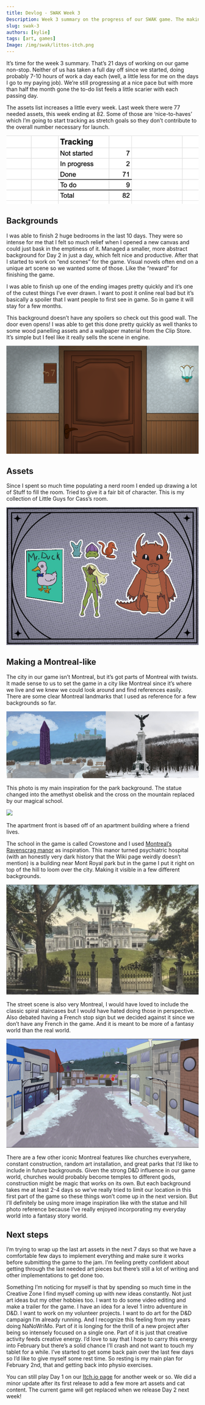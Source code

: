 ```yaml
---
title: Devlog - SWAK Week 3
Description: Week 3 summary on the progress of our SWAK game. The making of a Montreal-like.
slug: swak-3
authors: [kylie]
tags: [art, games]
Image: /img/swak/littos-itch.png
---
```


It’s time for the week 3 summary. That’s 21 days of working on our game non-stop. Neither of us has taken a full day off since we started, doing probably 7-10 hours of work a day each (well, a little less for me on the days I go to my paying job). We’re still progressing at a nice pace but with more than half the month gone the to-do list feels a little scarier with each passing day.

The assets list increases a little every week. Last week there were 77 needed assets, this week ending at 82. Some of those are ‘nice-to-haves’ which I’m going to start tracking as stretch goals so they don’t contribute to the overall number necessary for launch.

![](/img/swak/week3-assets.png)

<!--truncate-->

## Backgrounds

I was able to finish 2 huge bedrooms in the last 10 days. They were so intense for me that I felt so much relief when I opened a new canvas and could just bask in the emptiness of it. Managed a smaller, more abstract background for Day 2 in just a day, which felt nice and productive. After that I started to work on “end scenes” for the game. Visual novels often end on a unique art scene so we wanted some of those. Like the “reward” for finishing the game. 

I was able to finish up one of the ending images pretty quickly and it’s one of the cutest things I’ve ever drawn. I want to post it online real bad but it’s basically a spoiler that I want people to first see in game. So in game it will stay for a few months.

This background doesn’t have any spoilers so check out this good wall. The door even opens! I was able to get this done pretty quickly as well thanks to some wood panelling assets and a wallpaper material from the Clip Store. It’s simple but I feel like it really sells the scene in engine.

![](/img/swak/apt-hallway.png)

## Assets

Since I spent so much time populating a nerd room I ended up drawing a lot of Stuff to fill the room. Tried to give it a fair bit of character. This is my collection of Little Guys for Cass’s room.

![](/img/swak/little-guys-swak.jpg)

## Making a Montreal-like

The city in our game isn’t Montreal, but it’s got parts of Montreal with twists. It made sense to us to set the game in a city like Montreal since it’s where we live and we knew we could look around and find references easily. There are some clear Montreal landmarks that I used as reference for a few backgrounds so far.

![](/img/swak/parc_vs_park.jpg)

This photo is my main inspiration for the park background. The statue changed into the amethyst obelisk and the cross on the mountain replaced by our magical school.

![](/img/swak/outside-apartments.png)

The apartment front is based off of an apartment building where a friend lives.

The school in the game is called Crowstone and I used [Montreal’s Ravenscrag manor](https://en.wikipedia.org/wiki/Ravenscrag,_Montreal) as inspiration. This manor turned psychiatric hospital (with an honestly very dark history that the Wiki page weirdly doesn’t mention) is a building near Mont Royal park but in the game I put it right on top of the hill to loom over the city. Making it visible in a few different backgrounds.

![](/img/swak/ravenscrag.png)

The street scene is also very Montreal, I would have loved to include the classic spiral staircases but I would have hated doing those in perspective. Also debated having a French stop sign but we decided against it since we don’t have any French in the game. And it is meant to be more of a fantasy world than the real world.

![](/img/swak/street-day.png)

There are a few other iconic Montreal features like churches everywhere, constant construction, random art installation, and great parks that I’d like to include in future backgrounds. Given the strong D&D influence in our game world, churches would probably become temples to different gods, construction might be magic that works on its own. But each background takes me at least 2-4 days so we’ve really tried to limit our location in this first part of the game so these things won’t come up in the next version. But I’ll definitely be using more image inspiration like with the statue and hill photo reference because I’ve really enjoyed incorporating my everyday world into a fantasy story world.

## Next steps

I’m trying to wrap up the last art assets in the next 7 days so that we have a comfortable few days to implement everything and make sure it works before submitting the game to the jam. I’m feeling pretty confident about getting through the last needed art pieces but there’s still a lot of writing and other implementations to get done too.

Something I’m noticing for myself is that by spending so much time in the Creative Zone I find myself coming up with new ideas constantly. Not just art ideas but my other hobbies too. I want to do some video editing and make a trailer for the game. I have an idea for a level 1 intro adventure in D&D. I want to work on my volunteer projects. I want to do art for the D&D campaign I’m already running. And I recognize this feeling from my years doing NaNoWriMo. Part of it is longing for the thrill of a new project after being so intensely focused on a single one. Part of it is just that creative activity feeds creative energy. I’d love to say that I hope to carry this energy into February but there’s a solid chance I’ll crash and not want to touch my tablet for a while. I’ve started to get some back pain over the last few days so I’d like to give myself some rest time. So resting is my main plan for February 2nd, that and getting back into physio exercises.

You can still play Day 1 on our [Itch.io page](https://sophiefromhowls.itch.io/love-in-the-time-of-spellphage-01) for another week or so. We did a minor update after its first release to add a few more art assets and cat content. The current game will get replaced when we release Day 2 next week!
